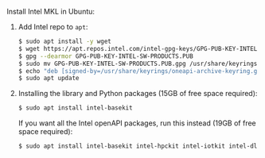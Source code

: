 Install Intel MKL in Ubuntu:

1. Add Intel repo to `apt`:

   ```bash
   $ sudo apt install -y wget
   $ wget https://apt.repos.intel.com/intel-gpg-keys/GPG-PUB-KEY-INTEL-SW-PRODUCTS.PUB
   $ gpg --dearmor GPG-PUB-KEY-INTEL-SW-PRODUCTS.PUB
   $ sudo mv GPG-PUB-KEY-INTEL-SW-PRODUCTS.PUB.gpg /usr/share/keyrings/oneapi-archive-keyring.gpg
   $ echo "deb [signed-by=/usr/share/keyrings/oneapi-archive-keyring.gpg] https://apt.repos.intel.com/oneapi all main" > /etc/apt/sources.list.d/oneAPI.list
   $ sudo apt update
   ```


2. Installing the library and Python packages (15GB of free space required):

   ```bash
   $ sudo apt install intel-basekit    
   ```
   

   If you want all the Intel openAPI packages, run this instead (19GB of free space required):

   ```bash
   $ sudo apt install intel-basekit intel-hpckit intel-iotkit intel-dlfdkit intel-aikit intel-renderkit
   ```
